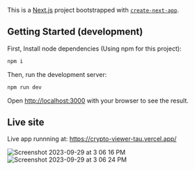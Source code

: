 This is a [Next.js](https://nextjs.org/) project bootstrapped with [`create-next-app`](https://github.com/vercel/next.js/tree/canary/packages/create-next-app).

## Getting Started (development)

First, Install node dependencies (Using npm for this project):

```bash
npm i
```

Then, run the development server:

```bash
npm run dev
```

Open [http://localhost:3000](http://localhost:3000) with your browser to see the result.

## Live site

Live app runnning at: https://crypto-viewer-tau.vercel.app/

![Screenshot 2023-09-29 at 3 06 16 PM](https://github.com/victorCS46/crypto-viewer/assets/55243440/068004c6-9e46-4386-a541-473e2c65a5a1)
![Screenshot 2023-09-29 at 3 06 24 PM](https://github.com/victorCS46/crypto-viewer/assets/55243440/ef3a40eb-5c79-4fc2-a065-3e05121ac1a4)
